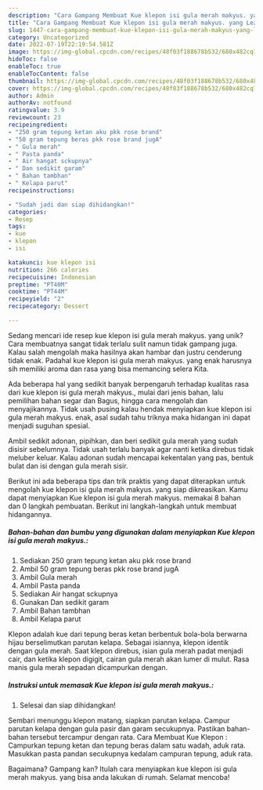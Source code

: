 ```yaml
---
description: "Cara Gampang Membuat Kue klepon isi gula merah makyus. yang Lezat Sekali"
title: "Cara Gampang Membuat Kue klepon isi gula merah makyus. yang Lezat Sekali"
slug: 1447-cara-gampang-membuat-kue-klepon-isi-gula-merah-makyus-yang-lezat-sekali
category: Uncategorized
date: 2022-07-19T22:19:54.581Z
image: https://img-global.cpcdn.com/recipes/48f03f188678b532/680x482cq70/kue-klepon-isi-gula-merah-makyus-foto-resep-utama.jpg
hideToc: false
enableToc: true
enableTocContent: false
thumbnail: https://img-global.cpcdn.com/recipes/48f03f188678b532/680x482cq70/kue-klepon-isi-gula-merah-makyus-foto-resep-utama.jpg
cover: https://img-global.cpcdn.com/recipes/48f03f188678b532/680x482cq70/kue-klepon-isi-gula-merah-makyus-foto-resep-utama.jpg
author: Admin
authorAv: notfound
ratingvalue: 3.9
reviewcount: 23
recipeingredient:
- "250 gram tepung ketan aku pkk rose brand"
- "50 gram tepung beras pkk rose brand jugA"
- " Gula merah"
- " Pasta panda"
- " Air hangat sckupnya"
- " Dan sedikit garam"
- " Bahan tambhan"
- " Kelapa parut"
recipeinstructions:

- "Sudah jadi dan siap dihidangkan!"
categories:
- Resep
tags:
- kue
- klepon
- isi

katakunci: kue klepon isi 
nutrition: 266 calories
recipecuisine: Indonesian
preptime: "PT40M"
cooktime: "PT44M"
recipeyield: "2"
recipecategory: Dessert

---
```





Sedang mencari ide resep kue klepon isi gula merah makyus. yang unik? Cara membuatnya sangat tidak terlalu sulit namun tidak gampang juga. Kalau salah mengolah maka hasilnya akan hambar dan justru cenderung tidak enak. Padahal kue klepon isi gula merah makyus. yang enak harusnya sih memiliki aroma dan rasa yang bisa memancing selera Kita.





Ada beberapa hal yang sedikit banyak berpengaruh terhadap kualitas rasa dari kue klepon isi gula merah makyus., mulai dari jenis bahan, lalu pemilihan bahan segar dan Bagus, hingga cara mengolah dan menyajikannya. Tidak usah pusing kalau hendak menyiapkan kue klepon isi gula merah makyus. enak,      asal sudah tahu triknya maka hidangan ini dapat menjadi suguhan spesial.














Ambil sedikit adonan, pipihkan, dan beri sedikit gula merah yang sudah disisir sebelumnya. Tidak usah terlalu banyak agar nanti ketika direbus tidak meluber keluar. Kalau adonan sudah mencapai kekentalan yang pas, bentuk bulat dan isi dengan gula merah sisir.






Berikut ini ada beberapa tips dan trik praktis yang dapat diterapkan untuk mengolah kue klepon isi gula merah makyus. yang siap dikreasikan. Kamu dapat menyiapkan Kue klepon isi gula merah makyus. memakai 8 bahan dan 0 langkah pembuatan. Berikut ini langkah-langkah untuk membuat hidangannya.

<!--inarticleads1-->

##### Bahan-bahan dan bumbu yang digunakan dalam menyiapkan Kue klepon isi gula merah makyus.:

1. Sediakan 250 gram tepung ketan aku pkk rose brand
1. Ambil 50 gram tepung beras pkk rose brand jugA
1. Ambil  Gula merah
1. Ambil  Pasta panda
1. Sediakan  Air hangat sckupnya
1. Gunakan  Dan sedikit garam
1. Ambil  Bahan tambhan
1. Ambil  Kelapa parut


Klepon adalah kue dari tepung beras ketan berbentuk bola-bola berwarna hijau berselimutkan parutan kelapa. Sebagai isiannya, klepon identik dengan gula merah. Saat klepon direbus, isian gula merah padat menjadi cair, dan ketika klepon digigit, cairan gula merah akan lumer di mulut. Rasa manis gula merah sepadan dicampurkan dengan. 

<!--inarticleads2-->

##### Instruksi untuk memasak Kue klepon isi gula merah makyus.:


1. Selesai dan siap dihidangkan!

Sembari menunggu klepon matang, siapkan parutan kelapa. Campur parutan kelapa dengan gula pasir dan garam secukupnya. Pastikan bahan-bahan tersebut tercampur dengan rata. Cara Membuat Kue Klepon : Campurkan tepung ketan dan tepung beras dalam satu wadah, aduk rata. Masukkan pasta pandan secukupnya kedalam campuran tepung, aduk rata. 

Bagaimana? Gampang kan? Itulah cara menyiapkan kue klepon isi gula merah makyus. yang bisa anda lakukan di rumah. Selamat mencoba!
